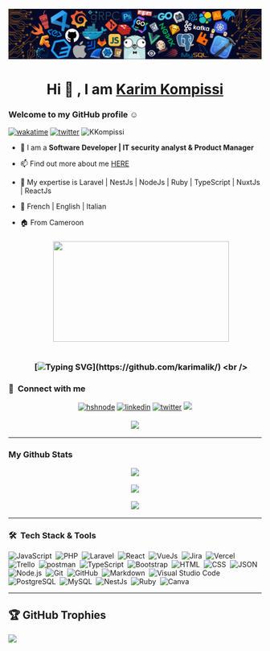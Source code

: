 <p align="center"><img src="https://raw.githubusercontent.com/KevinPatel04/KevinPatel04/master/header.png"></p>

<h1 align="center">Hi 👋 , I am  <a href="https://karimdev.network/" target="_blank">Karim Kompissi</a>  </h1>

<!--- New section --->
### Welcome to my GitHub profile ☺️
[![wakatime](https://wakatime.com/badge/user/dcb2b190-10a0-49e0-980e-6f3e94c03ddb.svg)](https://wakatime.com/@dcb2b190-10a0-49e0-980e-6f3e94c03ddb)
[![twitter](https://img.shields.io/twitter/follow/KKompissi?label=followers&logo=twitter&color=%23007ec6&style=plastic)](https://twitter.com/KKompissi) <img src="https://komarev.com/ghpvc/?username=KKompissi7&label=Profile%20views&color=0e75b6&style=flat" alt="KKompissi" /> 
<br>

- 🌴 I am a <b>Software Developer | IT security analyst & Product Manager</b>
- 📫 Find out more about me <a href="https://karimdev.network/" target="_blank">HERE</a>
- 🌱 My expertise is Laravel | NestJs | NodeJs | Ruby | TypeScript | NuxtJs | ReactJs
- 📝 French | English | Italian
- 🏠 From Cameroon

  <h3 align="center"> <img src="https://www.mygo.ge/uploads/blog/1584023795.jpg" width="350px" height="200px" />
  <br />

  <br/> 
    
   [![Typing SVG](https://readme-typing-svg.herokuapp.com?color=%2336BCF7&center=true&vCenter=true&width=1000&lines=Hi+there+👋,+I+am+Karim+Kompissi;+Welcome+to+My+Profile!;Always+learning+new+things;I+will+develop+myself+in+the+field+of+IT+for+life;+I+value+teamwork+very+much;)](https://github.com/karimalik/)
   <br />

   <!--- New section --->
### :link: &nbsp;Connect with me 

<p align="center">
<a href="https://karimdev.hashnode.dev/"><img src=https://img.shields.io/badge/hashnode-%2300acee.svg?color=2962FF&style=for-the-badge&logo=hashnode&logoColor=white alt=hshnode style="margin-bottom: 5px;" /></a>
<a href="https://www.linkedin.com/in/karim-kompissi-1a5bb4285/"><img src=https://img.shields.io/badge/linkedin-%2300acee.svg?color=405DE6&style=for-the-badge&logo=linkedin&logoColor=white alt=linkedin style="margin-bottom: 5px;" /></a>
<!-- <a href="https://twitter.com/KKompissi"><img src=https://img.shields.io/badge/twitter-%2300acee.svg?color=405DE6&style=for-the-badge&logo=twitter&logoColor=white alt=twitter style="margin-bottom: 5px;" /></a> -->
<a href="https://twitter.com/KKompissi"><img src=https://img.shields.io/twitter/follow/kkompissi?label=Follow&style=social alt=twitter style="margin-bottom: 5px;" /></a>
<a href="karimkompissi@gmail.com"><img src="https://img.shields.io/badge/-karimkompissi@gmail.com-D14836?style=for-the-badge&logo=Gmail&logoColor=white"/></a>

<div align="center">
  <img src="https://profile-counter.glitch.me/karimalik/count.svg?" />
</div>

<hr>

### My Github Stats

<p align="center"><img src="https://github-readme-stats.vercel.app/api/top-langs/?username=karimalik&layout=compact&hide=TSQL&theme=chartreuse-dark"></p>
<p align="center" ><img src="https://github-readme-stats.vercel.app/api?username=karimalik&count_private=true&show_icons=true&&theme=chartreuse-dark&include_all_commits=true" width="400"></p> 
<p align="center" ><img src="https://github-readme-streak-stats.herokuapp.com?user=karimalik&theme=chartreuse-dark"></p>
<hr/>

<!--- New section --->
### 🛠 &nbsp;Tech Stack & Tools

![JavaScript](https://img.shields.io/badge/-JavaScript-05122A?style=for-the-badge&logo=javascript)&nbsp;
![PHP](https://img.shields.io/badge/-PHP-05122A?style=for-the-badge&logo=php&logoColor=777BB4)&nbsp;
![Laravel](https://img.shields.io/badge/-Laravel-05122A?style=for-the-badge&logo=laravel&logoColor=FF2D20)&nbsp;
![React](https://img.shields.io/badge/-React-45b8d8?style=for-the-badge&logo=react&logoColor=1572B6)&nbsp;
![VueJs](https://img.shields.io/badge/Vue.js-35495E?style=for-the-badge&logo=vue.js&logoColor=4FC08D)&nbsp;
![Jira](https://img.shields.io/badge/-jira-05122A?style=for-the-badge&logo=jira&logoColor=white)&nbsp;
![Vercel](https://img.shields.io/badge/-vercel-05122A?style=for-the-badge&logo=vercel&logoColor=white)&nbsp;
![Trello](https://img.shields.io/badge/-Trello-05122A?style=for-the-badge&logo=Trello&logoColor=white)&nbsp;
![postman](https://img.shields.io/badge/-postman-05122A?style=for-the-badge&logo=postman&logoColor=white)&nbsp; 
![TypeScript](https://img.shields.io/badge/-TypeScript-05122A?style=for-the-badge&logo=typescript&logoColor=007ACC)&nbsp;
![Bootstrap](https://img.shields.io/badge/-Bootstrap-05122A?style=for-the-badge&logo=bootstrap&logoColor=563D7C)&nbsp;
![HTML](https://img.shields.io/badge/-HTML-05122A?style=for-the-badge&logo=HTML5)&nbsp;
![CSS](https://img.shields.io/badge/-CSS-05122A?style=for-the-badge&logo=CSS3&logoColor=1572B6)&nbsp;
![JSON](https://img.shields.io/badge/-JSON-05122A?style=for-the-badge&logo=json&logoColor=000000)&nbsp;
![Node.js](https://img.shields.io/badge/-Node.js-05122A?style=for-the-badge&logo=node.js&logoColor=339933)&nbsp;
![Git](https://img.shields.io/badge/-Git-05122A?style=for-the-badge&logo=git)&nbsp;
![GitHub](https://img.shields.io/badge/-GitHub-05122A?style=for-the-badge&logo=github)&nbsp;
![Markdown](https://img.shields.io/badge/-Markdown-05122A?style=for-the-badge&logo=markdown)&nbsp;
![Visual Studio Code](https://img.shields.io/badge/-Visual%20Studio%20Code-05122A?style=for-the-badge&logo=visual-studio-code&logoColor=007ACC)&nbsp;
![PostgreSQL](https://img.shields.io/badge/-PostgreSQL-05122A?style=for-the-badge&logo=postgresql&logoColor=336791)&nbsp;
![MySQL](https://img.shields.io/badge/-MySQL-05122A?style=for-the-badge&logo=mysql&logoColor=4479A1)&nbsp;
![NestJs](https://img.shields.io/badge/-NestJs-05122A?style=for-the-badge&logo=nestjs&logoColor=339933)&nbsp;
![Ruby](https://img.shields.io/badge/-Ruby-05122A?style=for-the-badge&logo=ruby&logoColor=FF2D20)&nbsp;
![Canva](https://img.shields.io/badge/-Canva-05122A?style=for-the-badge&logo=canva&logoColor=33A8FF)&nbsp;

<hr/>

## 🏆 GitHub Trophies
![](https://github-profile-trophy.vercel.app/?username=karimalik&theme=radical&no-frame=false&no-bg=true&margin-w=4)
